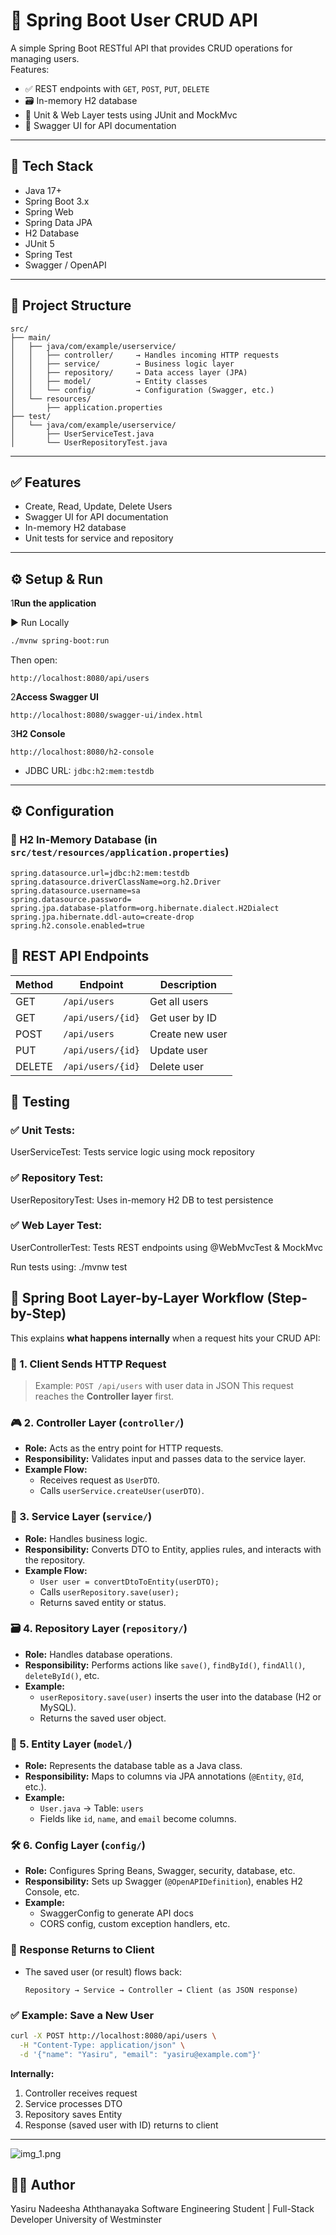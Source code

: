 # 🧩 Spring Boot User CRUD API

A simple Spring Boot RESTful API that provides CRUD operations for managing users.  
Features:
- ✅ REST endpoints with `GET`, `POST`, `PUT`, `DELETE`
- 🗃️ In-memory H2 database
- 🧪 Unit & Web Layer tests using JUnit and MockMvc
- 📘 Swagger UI for API documentation

---

## 🚀 Tech Stack

- Java 17+
- Spring Boot 3.x
- Spring Web
- Spring Data JPA
- H2 Database
- JUnit 5
- Spring Test
- Swagger / OpenAPI

---

## 📂 Project Structure
```
src/
├── main/
│   ├── java/com/example/userservice/
│   │   ├── controller/     → Handles incoming HTTP requests
│   │   ├── service/        → Business logic layer
│   │   ├── repository/     → Data access layer (JPA)
│   │   ├── model/          → Entity classes
│   │   └── config/         → Configuration (Swagger, etc.)
│   └── resources/
│       ├── application.properties
├── test/
│   └── java/com/example/userservice/
│       ├── UserServiceTest.java
│       └── UserRepositoryTest.java
```

---

## ✅ Features
- Create, Read, Update, Delete Users
- Swagger UI for API documentation
- In-memory H2 database
- Unit tests for service and repository

---

## ⚙️ Setup & Run

1**Run the application**

▶️ Run Locally
```bash
./mvnw spring-boot:run
```
Then open:
```
http://localhost:8080/api/users
```

2**Access Swagger UI**
```
http://localhost:8080/swagger-ui/index.html
```

3**H2 Console**
```
http://localhost:8080/h2-console
```
- JDBC URL: `jdbc:h2:mem:testdb`

---


## ⚙️ Configuration

### 🔌 H2 In-Memory Database (in `src/test/resources/application.properties`)
```properties
spring.datasource.url=jdbc:h2:mem:testdb
spring.datasource.driverClassName=org.h2.Driver
spring.datasource.username=sa
spring.datasource.password=
spring.jpa.database-platform=org.hibernate.dialect.H2Dialect
spring.jpa.hibernate.ddl-auto=create-drop
spring.h2.console.enabled=true
```

## 📡 REST API Endpoints

| Method | Endpoint          | Description     |
| ------ | ----------------- | --------------- |
| GET    | `/api/users`      | Get all users   |
| GET    | `/api/users/{id}` | Get user by ID  |
| POST   | `/api/users`      | Create new user |
| PUT    | `/api/users/{id}` | Update user     |
| DELETE | `/api/users/{id}` | Delete user     |


## 🧪 Testing
### ✅ Unit Tests:
UserServiceTest: Tests service logic using mock repository

### ✅ Repository Test:
UserRepositoryTest: Uses in-memory H2 DB to test persistence

### ✅ Web Layer Test:
UserControllerTest: Tests REST endpoints using @WebMvcTest & MockMvc

Run tests using:
./mvnw test


## 🧭 Spring Boot Layer-by-Layer Workflow (Step-by-Step)

This explains **what happens internally** when a request hits your CRUD API:

### 🔁 1. **Client Sends HTTP Request**
> Example: `POST /api/users` with user data in JSON
This request reaches the **Controller layer** first.

### 🎮 2. **Controller Layer (`controller/`)**
- **Role:** Acts as the entry point for HTTP requests.
- **Responsibility:** Validates input and passes data to the service layer.
- **Example Flow:**
    - Receives request as `UserDTO`.
    - Calls `userService.createUser(userDTO)`.

### 🔧 3. **Service Layer (`service/`)**
- **Role:** Handles business logic.
- **Responsibility:** Converts DTO to Entity, applies rules, and interacts with the repository.
- **Example Flow:**
    - `User user = convertDtoToEntity(userDTO);`
    - Calls `userRepository.save(user);`
    - Returns saved entity or status.

### 🗃️ 4. **Repository Layer (`repository/`)**
- **Role:** Handles database operations.
- **Responsibility:** Performs actions like `save()`, `findById()`, `findAll()`, `deleteById()`, etc.
- **Example:**
    - `userRepository.save(user)` inserts the user into the database (H2 or MySQL).
    - Returns the saved user object.

### 🧬 5. **Entity Layer (`model/`)**
- **Role:** Represents the database table as a Java class.
- **Responsibility:** Maps to columns via JPA annotations (`@Entity`, `@Id`, etc.).
- **Example:**
    - `User.java` → Table: `users`
    - Fields like `id`, `name`, and `email` become columns.

### 🛠️ 6. **Config Layer (`config/`)**
- **Role:** Configures Spring Beans, Swagger, security, database, etc.
- **Responsibility:** Sets up Swagger (`@OpenAPIDefinition`), enables H2 Console, etc.
- **Example:**
    - SwaggerConfig to generate API docs
    - CORS config, custom exception handlers, etc.

### 🔁 Response Returns to Client
- The saved user (or result) flows back:
  ```
  Repository → Service → Controller → Client (as JSON response)
  ```

### ✅ Example: Save a New User
```bash
curl -X POST http://localhost:8080/api/users \
  -H "Content-Type: application/json" \
  -d '{"name": "Yasiru", "email": "yasiru@example.com"}'
```
**Internally:**
1. Controller receives request
2. Service processes DTO
3. Repository saves Entity
4. Response (saved user with ID) returns to client

---

![img_1.png](img_1.png)
## 🧑‍💻 Author
Yasiru Nadeesha Aththanayaka
Software Engineering Student | Full-Stack Developer
University of Westminster